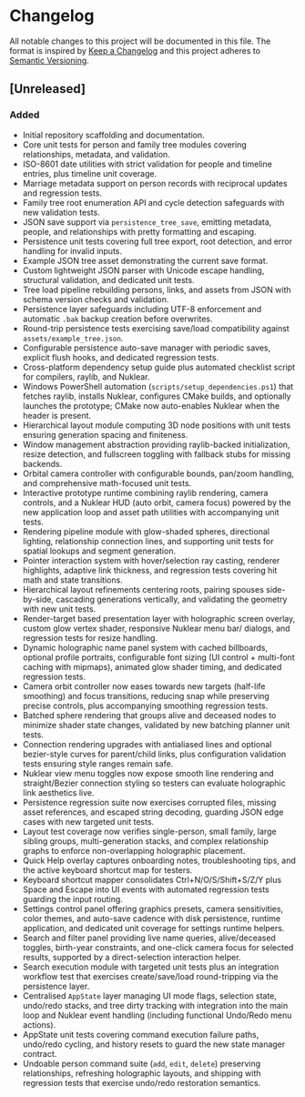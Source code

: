# Changelog

All notable changes to this project will be documented in this file. The format is inspired by [Keep a Changelog](https://keepachangelog.com/en/1.0.0/) and this project adheres to [Semantic Versioning](https://semver.org/spec/v2.0.0.html).

## [Unreleased]

### Added

- Initial repository scaffolding and documentation.
- Core unit tests for person and family tree modules covering relationships, metadata, and validation.
- ISO-8601 date utilities with strict validation for people and timeline entries, plus timeline unit coverage.
- Marriage metadata support on person records with reciprocal updates and regression tests.
- Family tree root enumeration API and cycle detection safeguards with new validation tests.
- JSON save support via `persistence_tree_save`, emitting metadata, people, and relationships with pretty formatting and escaping.
- Persistence unit tests covering full tree export, root detection, and error handling for invalid inputs.
- Example JSON tree asset demonstrating the current save format.
- Custom lightweight JSON parser with Unicode escape handling, structural validation, and dedicated unit tests.
- Tree load pipeline rebuilding persons, links, and assets from JSON with schema version checks and validation.
- Persistence layer safeguards including UTF-8 enforcement and automatic `.bak` backup creation before overwrites.
- Round-trip persistence tests exercising save/load compatibility against `assets/example_tree.json`.
- Configurable persistence auto-save manager with periodic saves, explicit flush hooks, and dedicated regression tests.
- Cross-platform dependency setup guide plus automated checklist script for compilers, raylib, and Nuklear.
- Windows PowerShell automation (`scripts/setup_dependencies.ps1`) that fetches raylib, installs Nuklear, configures CMake builds, and optionally launches the prototype; CMake now auto-enables Nuklear when the header is present.
- Hierarchical layout module computing 3D node positions with unit tests ensuring generation spacing and finiteness.
- Window management abstraction providing raylib-backed initialization, resize detection, and fullscreen toggling with fallback stubs for missing backends.
- Orbital camera controller with configurable bounds, pan/zoom handling, and comprehensive math-focused unit tests.
- Interactive prototype runtime combining raylib rendering, camera controls, and a Nuklear HUD (auto orbit, camera focus) powered by the new application loop and asset path utilities with accompanying unit tests.
- Rendering pipeline module with glow-shaded spheres, directional lighting, relationship connection lines, and supporting unit tests for spatial lookups and segment generation.
- Pointer interaction system with hover/selection ray casting, renderer highlights, adaptive link thickness, and regression tests covering hit math and state transitions.
- Hierarchical layout refinements centering roots, pairing spouses side-by-side, cascading generations vertically, and validating the geometry with new unit tests.
- Render-target based presentation layer with holographic screen overlay, custom glow vertex shader, responsive Nuklear menu bar/ dialogs, and regression tests for resize handling.
- Dynamic holographic name panel system with cached billboards, optional profile portraits, configurable font sizing (UI control + multi-font caching with mipmaps), animated glow shader timing, and dedicated regression tests.
- Camera orbit controller now eases towards new targets (half-life smoothing) and focus transitions, reducing snap while preserving precise controls, plus accompanying smoothing regression tests.
- Batched sphere rendering that groups alive and deceased nodes to minimize shader state changes, validated by new batching planner unit tests.
- Connection rendering upgrades with antialiased lines and optional bezier-style curves for parent/child links, plus
  configuration validation tests ensuring style ranges remain safe.
- Nuklear view menu toggles now expose smooth line rendering and straight/Bezier connection styling so testers can
  evaluate holographic link aesthetics live.
- Persistence regression suite now exercises corrupted files, missing asset references, and escaped string decoding,
  guarding JSON edge cases with new targeted unit tests.
- Layout test coverage now verifies single-person, small family, large sibling groups, multi-generation stacks, and
  complex relationship graphs to enforce non-overlapping holographic placement.
- Quick Help overlay captures onboarding notes, troubleshooting tips, and the active keyboard shortcut map for testers.
- Keyboard shortcut mapper consolidates Ctrl+N/O/S/Shift+S/Z/Y plus Space and Escape into UI events with automated
  regression tests guarding the input routing.
- Settings control panel offering graphics presets, camera sensitivities, color themes, and auto-save cadence with
  disk persistence, runtime application, and dedicated unit coverage for settings runtime helpers.
- Search and filter panel providing live name queries, alive/deceased toggles, birth-year constraints, and one-click
  camera focus for selected results, supported by a direct-selection interaction helper.
- Search execution module with targeted unit tests plus an integration workflow test that exercises create/save/load
  round-tripping via the persistence layer.
- Centralised `AppState` layer managing UI mode flags, selection state, undo/redo stacks, and tree dirty tracking with
  integration into the main loop and Nuklear event handling (including functional Undo/Redo menu actions).
- AppState unit tests covering command execution failure paths, undo/redo cycling, and history resets to guard the new
  state manager contract.
- Undoable person command suite (`add`, `edit`, `delete`) preserving relationships, refreshing holographic layouts, and
  shipping with regression tests that exercise undo/redo restoration semantics.

